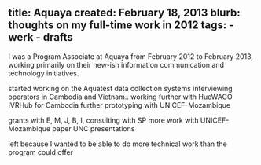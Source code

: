 title: Aquaya
created: February 18, 2013
blurb: thoughts on my full-time work in 2012
tags:
    - werk
    - drafts
---

I was a Program Associate at Aquaya from February 2012 to February 2013,
working primarily on their new-ish information communication and technology initiatives.

started working on the Aquatest data collection systems
interviewing operators in Cambodia and Vietnam..
working further with HueWACO
IVRHub for Cambodia
further prototyping with UNICEF-Mozambique

grants with E, M, J, B, I, 
consulting with SP
more work with UNICEF-Mozambique
paper
UNC presentations

left because I wanted to be able to do more technical work
than the program could offer

